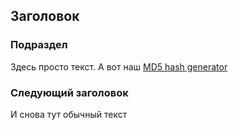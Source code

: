 

## Заголовок

### Подраздел
Здесь просто текст. 
А вот наш [MD5 hash generator](https://dimm5od.github.io/md5/md5.html)

### Следующий заголовок
И снова тут обычный текст

